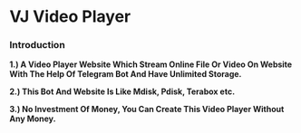 # VJ Video Player

### Introduction 

**1.) A Video Player Website Which Stream Online File Or Video On Website With The Help Of Telegram Bot And Have Unlimited Storage.**

**2.) This Bot And Website Is Like Mdisk, Pdisk, Terabox etc.**

**3.) No Investment Of Money, You Can Create This Video Player Without Any Money.**
